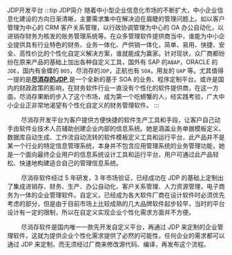JDP开发平台 <Badge text="JDP"> </Badge>
:::tip JDP简介
随着中小型企业信息化市场的不断扩大，中小企业信息化建设的方向日渐清晰，主要需求集中在解决迫在眉睫的管理问题上。如以客户管理为中心的 CRM 客户关系管理，以行政协调管理为中心的 OA 办公自动化，以进销存财务为核发的账务管理系统等。在众多管理软件提供商当中，谁能为中小企业提供具有行业特色的财务、业务一体化、产供销一体化，简单、易用、快捷、安全、高性价比的个性化自定义解决方案，谁就能成为赢家。针对现状，众厂商都纷纷在原来产品的基础上加出各种自定义工具，国外有 SAP 的`ABAP`，ORACLE 的 `JDE`，国内有金蝶的 `BOS`，尽消存的`JDP`，正航也有 `SOA`，用友的 `UAP` 等。尤其值得一提的是[**尽消存的JDP**](),是一个全新的基于 SOA 的业务、程序定制平台。或许是国内的财政政策的影响，在财务软件行业一直没有个性化的软件提供商，在这一方面，尽消存果断的步入了这个市场，成为第一个吃螃蟹的人，经实践考验，广大中小企业正非常地渴望有个性化自定义的财务管理软件。
:::

   尽消存开发平台为客户提供方便快捷的软件生产工具和手段，让客户自己动手由软件业技术人员辅助创建企业内部的信息系统。她是涵盖业务单据模板定义、数据库自动生成、工作流自动流转的软件模板定义工具和运行平台，此产品并不是某一个行业的特定信息管理系统，本身并不包含应用管理系统的业务管理功能，她是一个面向最终企业用户的信息系统设计工具和运行平台，用户可通过此产品轻松、快速地构建适合自己的管理信息系统。

   尽消存软件经过 5 年研发，3 年市场验证，已经成功在 JDP 的基础上定制出了集成进销存、财务、生产、办公自动化、客户关系管理、人力资源管理，电子商务为一体的企业管理软件。自定义，已经成为各大软件厂商在设计软件时必须优先考虑的部分，但是由于目前市场上比较成熟的几大品牌软件起步较早，当时的平台设计有一定的限制，所以在自定义实现企业个性化需求方面并不方便。

   尽消存软件是国内唯一一款先开发自定义平台，再通过 JDP 来定制的企业管理软件，这就为提供企业个性化需求提供了必然的可能性，任何企业的需求都可以通过 JDP 来定制，而无须经过厂商来修改源代码、编译，再发布这个流程。
